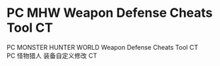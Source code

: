 # PC MHW Weapon Defense Cheats Tool CT
PC MONSTER HUNTER WORLD Weapon Defense Cheats Tool CT</br>
PC 怪物猎人 装备自定义修改 CT

